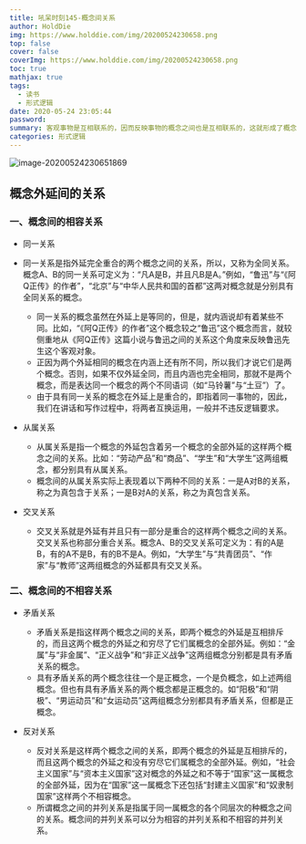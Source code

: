 ```yaml
---
title: 吼呆时刻145-概念间关系
author: HoldDie
img: https://www.holddie.com/img/20200524230658.png
top: false
cover: false
coverImg: https://www.holddie.com/img/20200524230658.png
toc: true
mathjax: true
tags:
  - 读书
  - 形式逻辑
date: 2020-05-24 23:05:44
password:
summary: 客观事物是互相联系的，因而反映事物的概念之间也是互相联系的，这就形成了概念之间的各种不同关系。
categories: 形式逻辑
---
```


![image-20200524230651869](https://www.holddie.com/img/20200524230658.png)

## 概念外延间的关系

### 一、概念间的相容关系

- 同一关系
- 同一关系是指外延完全重合的两个概念之间的关系，所以，又称为全同关系。概念A、B的同一关系可定义为：“凡A是B，并且凡B是A。”例如，“鲁迅”与“《阿Q正传》的作者”，“北京”与“中华人民共和国的首都”这两对概念就是分别具有全同关系的概念。
	- 同一关系的概念虽然在外延上是等同的，但是，就内涵说却有着某些不同。比如，“《阿Q正传》的作者”这个概念较之“鲁迅”这个概念而言，就较侧重地从《阿Q正传》这篇小说与鲁迅之间的关系这个角度来反映鲁迅先生这个客观对象。
	- 正因为两个外延相同的概念在内涵上还有所不同，所以我们才说它们是两个概念。否则，如果不仅外延全同，而且内涵也完全相同，那就不是两个概念，而是表达同一个概念的两个不同语词（如“马铃薯”与“土豆”）了。
	- 由于具有同一关系的概念在外延上是重合的，即指着同一事物的，因此，我们在讲话和写作过程中，将两者互换运用，一般并不违反逻辑要求。
	
- 从属关系

	- 从属关系是指一个概念的外延包含着另一个概念的全部外延的这样两个概念之间的关系。比如：“劳动产品”和“商品”、“学生”和“大学生”这两组概念，都分别具有从属关系。
	- 概念间的从属关系实际上表现着以下两种不同的关系：一是A对B的关系，称之为真包含于关系；一是B对A的关系，称之为真包含关系。

- 交叉关系

	- 交叉关系就是外延有并且只有一部分是重合的这样两个概念之间的关系。交叉关系也称部分重合关系。概念A、B的交叉关系可定义为：有的A是B，有的A不是B，有的B不是A。例如，“大学生”与“共青团员”、“作家”与“教师”这两组概念的外延都具有交叉关系。

### 二、概念间的不相容关系

- 矛盾关系

	- 矛盾关系是指这样两个概念之间的关系，即两个概念的外延是互相排斥的，而且这两个概念的外延之和穷尽了它们属概念的全部外延。例如：“金属”与“非金属”、“正义战争”和“非正义战争”这两组概念分别都是具有矛盾关系的概念。
	- 具有矛盾关系的两个概念往往一个是正概念，一个是负概念，如上述两组概念。但也有具有矛盾关系的两个概念都是正概念的。如“阳极”和“阴极”、“男运动员”和“女运动员”这两组概念分别都具有矛盾关系，但都是正概念。

- 反对关系

	- 反对关系是这样两个概念之间的关系，即两个概念的外延是互相排斥的，而且这两个概念的外延之和没有穷尽它们属概念的全部外延。例如，“社会主义国家”与“资本主义国家”这对概念的外延之和不等于“国家”这一属概念的全部外延，因为在“国家”这一属概念下还包括“封建主义国家”和“奴隶制国家”这样两个不相容概念。
	- 所谓概念之间的并列关系是指属于同一属概念的各个同层次的种概念之间的关系。概念间的并列关系可以分为相容的并列关系和不相容的并列关系。


